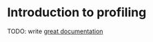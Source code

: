 # Introduction to profiling

TODO: write [great documentation](http://jacobian.org/writing/great-documentation/what-to-write/)
